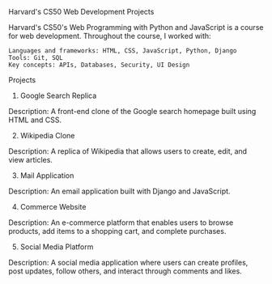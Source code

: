 Harvard's CS50 Web Development Projects

Harvard's CS50's Web Programming with Python and JavaScript is a course for web development. Throughout the course, I worked with:

    Languages and frameworks: HTML, CSS, JavaScript, Python, Django
    Tools: Git, SQL
    Key concepts: APIs, Databases, Security, UI Design

Projects
1. Google Search Replica

Description:
A front-end clone of the Google search homepage built using HTML and CSS.

2. Wikipedia Clone

Description:
A replica of Wikipedia that allows users to create, edit, and view articles.

3. Mail Application

Description:
An email application built with Django and JavaScript.

4. Commerce Website

Description:
An e-commerce platform that enables users to browse products, add items to a shopping cart, and complete purchases.

5. Social Media Platform

Description:
A social media application where users can create profiles, post updates, follow others, and interact through comments and likes.
